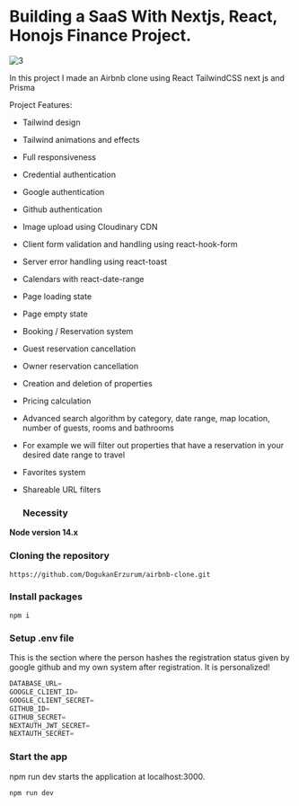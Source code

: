 # Building a SaaS With Nextjs, React, Honojs Finance Project.
![3](https://github.com/user-attachments/assets/33944341-794d-48fc-a031-3f8b55680697)


In this project I made an Airbnb clone using React TailwindCSS next js and Prisma

Project Features:
- Tailwind design
- Tailwind animations and effects
- Full responsiveness
- Credential authentication
- Google authentication
- Github authentication
- Image upload using Cloudinary CDN
- Client form validation and handling using react-hook-form
- Server error handling using react-toast
- Calendars with react-date-range
- Page loading state
- Page empty state
- Booking / Reservation system
- Guest reservation cancellation
- Owner reservation cancellation
- Creation and deletion of properties
- Pricing calculation
- Advanced search algorithm by category, date range, map location, number of guests, rooms and bathrooms
- For example we will filter out properties that have a reservation in your desired date range to travel
- Favorites system
- Shareable URL filters

  ### Necessity

**Node version 14.x**

### Cloning the repository

```shell
https://github.com/DogukanErzurum/airbnb-clone.git
```

### Install packages

```shell
npm i
```

### Setup .env file

This is the section where the person hashes the registration status given by google github and my own system after registration. It is personalized!

```js
DATABASE_URL=
GOOGLE_CLIENT_ID=
GOOGLE_CLIENT_SECRET=
GITHUB_ID=
GITHUB_SECRET=
NEXTAUTH_JWT_SECRET=
NEXTAUTH_SECRET=
```

### Start the app

npm run dev starts the application at localhost:3000.

```shell
npm run dev
```
